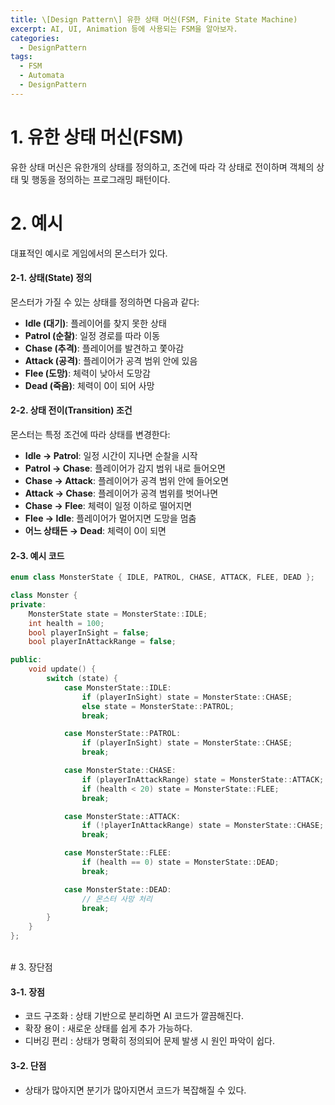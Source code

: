 ```yaml
---
title: \[Design Pattern\] 유한 상태 머신(FSM, Finite State Machine)
excerpt: AI, UI, Animation 등에 사용되는 FSM을 알아보자.
categories:
  - DesignPattern
tags:
  - FSM
  - Automata
  - DesignPattern
---
```

# 1. 유한 상태 머신(FSM)

유한 상태 머신은 유한개의 상태를 정의하고, 조건에 따라 각 상태로 전이하며 객체의 상태 및 행동을 정의하는 프로그래밍 패턴이다. 

# 2. 예시

대표적인 예시로 게임에서의 몬스터가 있다.

#### 2-1. 상태(State) 정의

몬스터가 가질 수 있는 상태를 정의하면 다음과 같다:

- **Idle (대기)**: 플레이어를 찾지 못한 상태
- **Patrol (순찰)**: 일정 경로를 따라 이동
- **Chase (추격)**: 플레이어를 발견하고 쫓아감
- **Attack (공격)**: 플레이어가 공격 범위 안에 있음
- **Flee (도망)**: 체력이 낮아서 도망감
- **Dead (죽음)**: 체력이 0이 되어 사망

#### 2-2. 상태 전이(Transition) 조건

몬스터는 특정 조건에 따라 상태를 변경한다:

- **Idle → Patrol**: 일정 시간이 지나면 순찰을 시작
- **Patrol → Chase**: 플레이어가 감지 범위 내로 들어오면
- **Chase → Attack**: 플레이어가 공격 범위 안에 들어오면
- **Attack → Chase**: 플레이어가 공격 범위를 벗어나면
- **Chase → Flee**: 체력이 일정 이하로 떨어지면
- **Flee → Idle**: 플레이어가 멀어지면 도망을 멈춤
- **어느 상태든 → Dead**: 체력이 0이 되면

#### 2-3. 예시 코드

```c++
enum class MonsterState { IDLE, PATROL, CHASE, ATTACK, FLEE, DEAD };

class Monster {
private:
    MonsterState state = MonsterState::IDLE;
    int health = 100;
    bool playerInSight = false;
    bool playerInAttackRange = false;

public:
    void update() {
        switch (state) {
            case MonsterState::IDLE:
                if (playerInSight) state = MonsterState::CHASE;
                else state = MonsterState::PATROL;
                break;

            case MonsterState::PATROL:
                if (playerInSight) state = MonsterState::CHASE;
                break;

            case MonsterState::CHASE:
                if (playerInAttackRange) state = MonsterState::ATTACK;
                if (health < 20) state = MonsterState::FLEE;
                break;

            case MonsterState::ATTACK:
                if (!playerInAttackRange) state = MonsterState::CHASE;
                break;

            case MonsterState::FLEE:
                if (health == 0) state = MonsterState::DEAD;
                break;

            case MonsterState::DEAD:
                // 몬스터 사망 처리
                break;
        }
    }
};
```

<br>
# 3. 장단점

#### 3-1. 장점
- 코드 구조화 : 상태 기반으로 분리하면 AI 코드가 깔끔해진다.
- 확장 용이 : 새로운 상태를 쉽게 추가 가능하다.
- 디버깅 편리 : 상태가 명확히 정의되어 문제 발생 시 원인 파악이 쉽다.

#### 3-2. 단점
- 상태가 많아지면 분기가 많아지면서 코드가 복잡해질 수 있다.